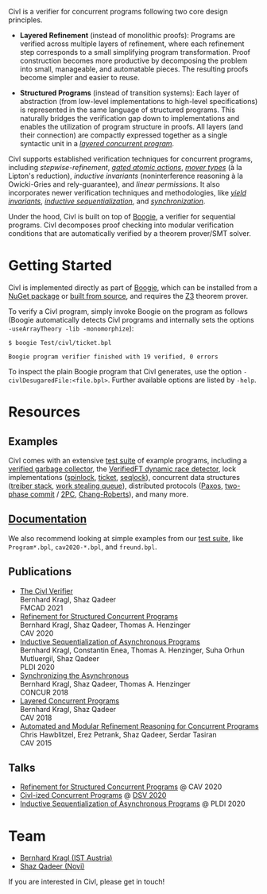 Civl is a verifier for concurrent programs following two core design principles.

* **Layered Refinement** (instead of monolithic proofs): Programs are verified
  across multiple layers of refinement, where each refinement step corresponds
  to a small simplifying program transformation. Proof construction becomes more
  productive by decomposing the problem into small, manageable, and automatable
  pieces. The resulting proofs become simpler and easier to reuse.

* **Structured Programs** (instead of transition systems): Each layer of
  abstraction (from low-level implementations to high-level specifications) is
  represented in the same language of structured programs. This naturally
  bridges the verification gap down to implementations and enables the
  utilization of program structure in proofs. All layers (and their connection)
  are compactly expressed together as a single syntactic unit in a
  *[layered concurrent program](https://doi.org/10.1007/978-3-319-96145-3_5)*.

Civl supports established verification techniques for
concurrent programs, including
*stepwise-refinement*,
*[gated atomic actions](https://doi.org/10.1145/1480881.1480885)*,
*[mover types](https://doi.org/10.1145/781131.781169)* (à la Lipton's reduction),
*inductive invariants* (noninterference reasoning à la Owicki-Gries and rely-guarantee),
and *linear permissions*.
It also incorporates newer
verification techniques and methodologies, like
*[yield invariants](https://doi.org/10.1007/978-3-030-53288-8_14)*,
*[inductive sequentialization](https://doi.org/10.1145/3385412.3385980)*,
and *[synchronization](https://dx.doi.org/10.4230/LIPIcs.CONCUR.2018.21)*.

Under the hood, Civl is built on top of
[Boogie](https://github.com/boogie-org/boogie), a verifier for sequential
programs. Civl decomposes proof checking into modular verification conditions
that are automatically verified by a theorem prover/SMT solver.

# Getting Started

Civl is implemented directly as part of [Boogie](https://github.com/boogie-org/boogie),
which can be installed from a [NuGet package](https://www.nuget.org/packages/Boogie) or
[built from source](https://github.com/boogie-org/boogie#building), and requires the
[Z3](https://github.com/Z3Prover/z3) theorem prover.

To verify a Civl program, simply invoke Boogie on the program as follows
(Boogie automatically detects Civl programs and internally sets the options
`-useArrayTheory -lib -monomorphize`):

```
$ boogie Test/civl/ticket.bpl

Boogie program verifier finished with 19 verified, 0 errors
```

To inspect the plain Boogie program that Civl generates, use the option `-civlDesugaredFile:<file.bpl>`.
Further available options are listed by `-help`.

# Resources

## Examples

Civl comes with an extensive [test suite](https://github.com/boogie-org/boogie/tree/master/Test/civl)
of example programs, including
a [verified garbage collector](https://github.com/boogie-org/boogie/blob/master/Test/civl/GC.bpl),
the [VerifiedFT dynamic race detector](https://github.com/boogie-org/boogie/blob/master/Test/civl/verified-ft.bpl),
lock implementations
([spinlock](https://github.com/boogie-org/boogie/blob/master/Test/civl/lock-introduced.bpl),
[ticket](https://github.com/boogie-org/boogie/blob/master/Test/civl/ticket.bpl),
[seqlock](https://github.com/boogie-org/boogie/blob/master/Test/civl/seqlock.bpl)),
concurrent data structures
([treiber stack](https://github.com/boogie-org/boogie/blob/master/Test/civl/treiber-stack.bpl),
[work stealing queue](https://github.com/boogie-org/boogie/blob/master/Test/civl/wsq.bpl)),
distributed protocols
([Paxos](https://github.com/boogie-org/boogie/tree/master/Test/civl/inductive-sequentialization/paxos),
[two-phase commit](https://github.com/boogie-org/boogie/blob/master/Test/civl/inductive-sequentialization/2PC.bpl) /
[2PC](https://github.com/boogie-org/boogie/blob/master/Test/civl/async/2pc.bpl),
[Chang-Roberts](https://github.com/boogie-org/boogie/blob/master/Test/civl/inductive-sequentialization/ChangRoberts.bpl)),
and many more.

## [Documentation](doc)

We also recommend looking at simple
examples from our [test suite](https://github.com/boogie-org/boogie/tree/master/Test/civl),
like `Program*.bpl`, `cav2020-*.bpl`, and `freund.bpl`.

## Publications

* [The Civl Verifier](papers/fmcad2021.pdf)\
  Bernhard Kragl, Shaz Qadeer\
  FMCAD 2021
* [Refinement for Structured Concurrent Programs](papers/cav2020.pdf)\
  Bernhard Kragl, Shaz Qadeer, Thomas A. Henzinger\
  CAV 2020
* [Inductive Sequentialization of Asynchronous Programs](papers/pldi2020.pdf)\
  Bernhard Kragl, Constantin Enea, Thomas A. Henzinger, Suha Orhun Mutluergil, Shaz Qadeer\
  PLDI 2020
* [Synchronizing the Asynchronous](papers/concur2018.pdf)\
  Bernhard Kragl, Shaz Qadeer, Thomas A. Henzinger\
  CONCUR 2018
* [Layered Concurrent Programs](papers/cav2018.pdf)\
  Bernhard Kragl, Shaz Qadeer\
  CAV 2018
* [Automated and Modular Refinement Reasoning for Concurrent Programs](https://www.microsoft.com/en-us/research/publication/automated-and-modular-refinement-reasoning-for-concurrent-programs/)\
  Chris Hawblitzel, Erez Petrank, Shaz Qadeer, Serdar Tasiran\
  CAV 2015

## Talks

* [Refinement for Structured Concurrent Programs](https://youtu.be/anKt3qjo5as?t=1306) @ CAV 2020
* [Civl-ized Concurrent Programs](https://youtu.be/f8Cjpt-rzxE?t=2081) @ [DSV 2020](https://smackers.github.io/democratizing-software-verification-workshop-2020/)
* [Inductive Sequentialization of Asynchronous Programs](https://www.youtube.com/watch?v=hShxxspWeb8) @ PLDI 2020

# Team

* [Bernhard Kragl (IST Austria)](https://bkragl.github.io)
* [Shaz Qadeer (Novi)](https://scholar.google.com/citations?user=EqIVfYcAAAAJ&hl=en)

If you are interested in Civl, please get in touch!
